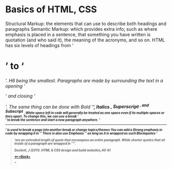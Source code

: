 # Basics of HTML, CSS

Structural Markup: the elements that can use to describe both headings and paragraphs
Semantic Markup: which provides extra info; such as where emphasis is placed in a sentence, that something you have written is quotation (and who said it), the meaning of the acronyms, and so on.
HTML has six levels of headings from ‘<h1>’ to ‘<h6>’. H6 being the smallest.
Paragraphs are made by surrounding the text in a opening ‘<p>’ and closing ‘</p>’.
The same thing can be done with Bold ‘<b>’, Italics <i>, Superscript <sup>, and Subscript <sub>.
White space left in code will generally be treated as one space even if its multiple spaces or lines apart.
To change this, we can use a break ‘<br />’ to break the sentence and start a new paragraph anywhere.
‘<hr />’ is used to break a page into another break or change topics/themes
You can add a Strong emphasis in code by wrapping it in ‘<strong>’
There is also use Emphasis ‘<em>’ as long as it is wrapped as such
Blockquotes ‘<blockquote>’are an extended length of quote that encompass an entire paragraph. While shorter quotes that sit inside of a paragraph are wrapped in ‘<q>’.

Duckett, J (2011). HTML & CSS design and build websites,40-61

[<===Back>](README.md)
